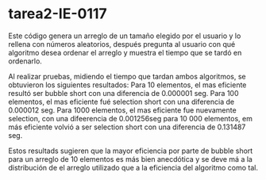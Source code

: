 # tarea2-IE-0117
Este código genera un arreglo de un tamaño elegido por el usuario y lo rellena con números aleatorios, después pregunta al usuario con qué algoritmo desea ordenar el arreglo y muestra el tiempo que se tardó en ordenarlo.

Al realizar pruebas, midiendo el tiempo que tardan ambos algoritmos, se obtuvieron los siguientes resultados:
Para 10 elementos, el mas eficiente resultó ser bubble short con una diferencia de 0.000001 seg.
Para 100 elementos, el mas eficiente fué selection short con una diferencia de 0.000012 seg.
Para 1000 elementos, el mas eficiente fue nuevamente selection, con una difeerencia de 0.001256seg
para 10 000 elementos, em más eficiente volvió a ser selection short con una diferencia de 0.131487 seg.

Estos resultads sugieren que la mayor eficiencia por parte de bubble short para un arreglo de 10 elementos es más bien anecdótica y se deve má a la distribución de el arreglo utilizado que a la eficiencia del algoritmo como tal.
